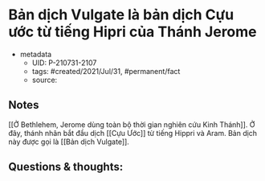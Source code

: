 # Bản dịch Vulgate là bản dịch Cựu ước từ tiếng Hipri của Thánh Jerome

- metadata
	- UID: P-210731-2107
	- tags: #created/2021/Jul/31, #permanent/fact 
	- source: 

## Notes
[[Ở Bethlehem, Jerome dùng toàn bộ thời gian nghiên cứu Kinh Thánh]]. Ở đây, thánh nhân bắt đầu dịch [[Cựu Ước]] từ tiếng Hippri và Aram. Bản dịch này được gọi là [[Bản dịch Vulgate]].

## Questions & thoughts:
